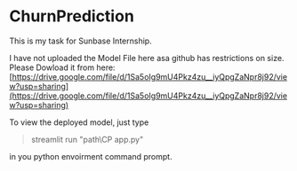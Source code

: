 # ChurnPrediction
This is my task for Sunbase Internship.

I have not uploaded the Model File here asa github has restrictions on size. Please Dowload it from here:
[https://drive.google.com/file/d/1Sa5oIg9mU4Pkz4zu__iyQpgZaNpr8j92/view?usp=sharing](https://drive.google.com/file/d/1Sa5oIg9mU4Pkz4zu__iyQpgZaNpr8j92/view?usp=sharing)

To view the deployed model, just type 

> streamlit run "path\CP app.py"

in you python envoirment command prompt.
